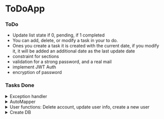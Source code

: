 # ToDoApp 
<h3> ToDo </h3>

- Update list state if 0, pending, if 1 completed
- You can add, delete, or modify a task in your to do.
- Ones you create a task it is created with the current date, if you modify it, it will be added an additional date as the last update date
- constraint for sections
- validation for a strong password, and a real mail
- implement JWT Auth
- encryption of password

<h3> Tasks Done </h3>
<details>
<summary>  Exception handler  </summary>
  <hr>
  <h2>Working un documentation 😅</h2>
</details>
<details>
<summary>  AutoMapper  </summary>
    <hr>
Using AutoMapper for endpoints 
<h3>Create the Model for User</h3>

```C#
namespace ToDoApp_App.Models;
public class User{

    [Key]
    [JsonPropertyName("id")]
    public int Id { get; set; } = 0;
    [JsonPropertyName("password")]
    public string Password{get; set;} = string.Empty;
    [JsonPropertyName("mail")]
    public string Mail { get; set; } = string.Empty;
    [JsonPropertyName("firstName")]
    public string FirtstName { get; set; } = string.Empty;
    [JsonPropertyName("lastName")]
    public string LastName{get;set;} = string.Empty;
    [JsonPropertyName("Note")]
    public ICollection<Note> Note{get; set;} = new List<Note>();

}
```
<h2>Create UserDto</h2>

```C#
namespace ToDoApp_API.Dto
{
    public class UserDto
    {
        [JsonPropertyName("password")]
        public string Password { get; set; } = string.Empty;
        [JsonPropertyName("mail")]
        public string Mail { get; set; } = string.Empty;
        [JsonPropertyName("firstName")]
        public string FirtstName { get; set; } = string.Empty;
        [JsonPropertyName("lastName")]
        public string LastName { get; set; } = string.Empty;

    }
}

</details>
```
<h3>Create AutoMapper</h3>

```C#
namespace ToDoApp_API.Helpers
{
    public class MappingProfile : Profile
    {
        public MappingProfile()
        {
            CreateMap<User, UserDto>();
            CreateMap<UserDto , User>();
        }
    }
}
```

<h3> Look at the implemetation of AutoMapper en CreateUserAsync in Controllers</h3>

In this method we use AutoMapper for create storage, because we wanted the user only have the needed to write the necessary camps, we receive an UserDto and convert into a User, that way we can insert the user into DB then return the user but 
as a UserDtop, that way we can control what we are returning. in this case I don’t want to return the Id.

```C#
[HttpPost]
public async Task<IActionResult> CreateUserAsync(UserDto user)
{
    try
    {
        //AutoMapper part --------------------------------------
        User userMapper = _mapper.Map<User>(user);
        UserDto queryResult = _mapper.Map<UserDto>
            (await _userService.CreateUserAsync(userMapper));
        //------------------------------------------------------
        return Ok(queryResult);
    }
    catch (AppValidationException error)
    {
        return BadRequest($"Ops! Valitadion Error: {error.Message}");
    }
    catch (DbOperationException error)
    {
        return BadRequest($"Ops! Someting went wrong in DB Operation: {error.Message}");
    }
}
```
</details>


<details>
<summary> User functions: Delete account, update user info, create a new user </summary>
  <hr>
these are the methods for user, all of them that update the DB return a bool
in that way we can take the result of the operation and if it was true 
return the actualization in the services exept for DeletUserAsync. 

Look the following example

<h3>IUserRepository</h3>

```C#
using ToDoApp_App.Models;
namespace ToDoApp_API.Interfaces;
public interface IUserRepository{
    // GETTERS
    Task<ICollection<User>> GetUsersAsync();
    Task<User> GetUserAsync(string mail);
    //SETTERS   
    Task<bool> CreateUserAsync(User OneUser);
    //UPDATES
    Task<bool> UpdateUserMailAsync(string mail, string targetMail);
    Task<bool> UpdateUserPasswordAsync(string password, string mail);
    Task<bool> UpdateUserFirstNameAsync(string firtstName, string mail);
    Task<bool> UpdateUserLastNameAsync(string lastName, string mail);
    //DELETS
    //For delete the acount
    Task<bool> DeleteUserAsync(string password, string mail);
    //MORE
    Task<bool> ExistUserAsyn(string mail);
}
```


<h3>Repository for CreateUserAsync</h3>

```C#
    public async Task<bool> CreateUserAsync(User OneUser)
    {
        if (await ExistUserAsyn(OneUser.Mail)) 
            throw new DbOperationException("Couldn't insert. Account already exist.");
        try
        {
            var queryResult = await _dbContext
                    .AddAsync(OneUser);
            
            if (queryResult is not null)
            {
                await _dbContext.SaveChangesAsync();
                return true;
            }
                
            return false;
        }
        catch (DbUpdateException error)
        {
            throw new DbOperationException(error.Message);
        }  
    }
```

<h3>Service for CreateUserAsync</h3>

```C#
    public async Task<User> CreateUserAsync(User user)
    {
        if (user.Password.Length <= 8 ||
            user.Mail.Length <= 8 ||
            user.FirtstName.Length <= 3 ||
            user.LastName.Length <= 3)
        {
            throw new AppValidationException("One of the fields haven't correct format");
        } 

        bool queryOperation = await _userRepository
            .CreateUserAsync(user);
        if (!queryOperation)
            throw new AppValidationException("Operation executed but wasn't changes");
        return await GetUserAsync(user.Mail);
    }
```

</details>

<details>
<summary> Create DB </summary>
  <hr>
<h3> DB </h3>
Stright to the point, simple DB for the very basic functions

<h3> Query for DB using SQL server, with SSMS </h3>

```SQL
CREATE TABLE [User](
    Id INT IDENTITY(1,1) PRIMARY KEY,
    Password VARCHAR(50) NOT NULL,
    Mail VARCHAR(50) NOT NULL,
    FirtstName VARCHAR(50) NOT NULL,
    LastName VARCHAR(50) NOT NULL
);
CREATE TABLE [Note](
    Id BIGINT IDENTITY(1,1) PRIMARY KEY,
    Title VARCHAR(50) NOT NULL,
    Description VARCHAR(50) NOT NULL,
    CreateDate DATE NOT NULL,
    UpdateDate DATE NOT NULL,
    State VARCHAR(50) NOT NULL,
    UserId INT NOT NULL,
    FOREIGN KEY(UserId) REFERENCES [user](Id)
);
```
<h3> Diagram </h3> 

![image](https://github.com/Cle1cy/ToDoApp/assets/72827264/2b1fa7ea-c96c-4f70-8ffc-d6518d83e6df)
</details>




